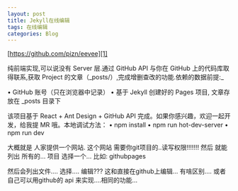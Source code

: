 ```yaml
---
layout: post
title: Jekyll在线编辑
tags: 在线编辑
categories: Blog
---
```


[https://github.com/pizn/eevee][1]

纯前端实现,可以说没有 Server 层.通过 GitHub API 与你在 GitHub 上的代码库取得联系,获取 Project 的文章（_posts/）,完成增删查改的功能.依赖的数据前提:\_

• GitHub 账号（只在浏览器中记录）
• 基于 Jekyll 创建好的 Pages 项目, 文章存放在 \_posts 目录下

该项目基于 React + Ant Design + GitHub API 完成。如果你感兴趣，欢迎一起开发，给我提 MR 哦。本地调试方法：
• npm install
• npm run hot-dev-server
• npm run dev

大概就是 人家提供一个网站.
这个网站 需要你git项目的..读写权限!!!!!!!
然后 就能列出 所有的... 项目 
选择一个...
比如: githubpages

然后会列出文件....
选择....
 编辑???  这和直接在github上编辑... 有啥区别....
 或者自己可以用github的 api 来实现....相同的功能...




[1]:	https://github.com/pizn/eevee